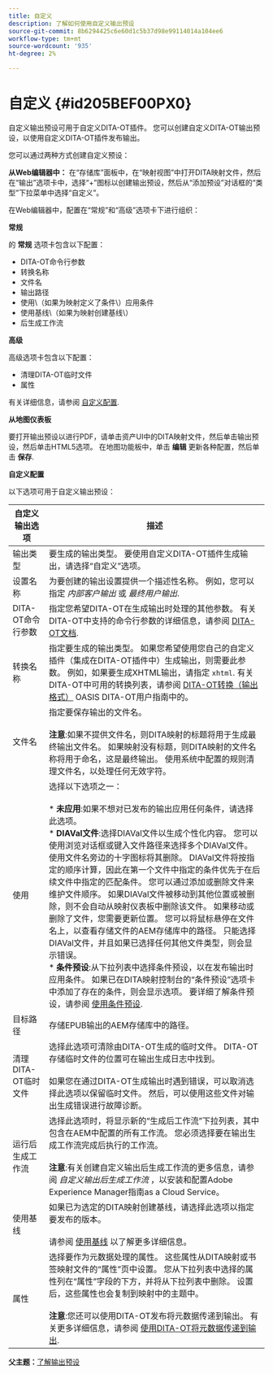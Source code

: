 ```yaml
---
title: 自定义
description: 了解如何使用自定义输出预设
source-git-commit: 8b6294425c6e60d1c5b37d98e99114014a104ee6
workflow-type: tm+mt
source-wordcount: '935'
ht-degree: 2%

---
```



# 自定义 {#id205BEF00PX0}

自定义输出预设可用于自定义DITA-OT插件。 您可以创建自定义DITA-OT输出预设，以使用自定义DITA-OT插件发布输出。

您可以通过两种方式创建自定义预设：

**从Web编辑器中：** 在“存储库”面板中，在“映射视图”中打开DITA映射文件，然后在“输出”选项卡中，选择“+”图标以创建输出预设，然后从“添加预设”对话框的“类型”下拉菜单中选择“自定义”。

在Web编辑器中，配置在“常规”和“高级”选项卡下进行组织：

**常规**

的 **常规** 选项卡包含以下配置：

- DITA-OT命令行参数
- 转换名称
- 文件名
- 输出路径
- 使用\（如果为映射定义了条件\）应用条件
- 使用基线\（如果为映射创建基线\）
- 后生成工作流

**高级**

高级选项卡包含以下配置：

- 清理DITA-OT临时文件
- 属性

有关详细信息，请参阅 [自定义配置](#id231KJA00REJ).

**从地图仪表板**

要打开输出预设以进行PDF，请单击资产UI中的DITA映射文件，然后单击输出预设，然后单击HTML5选项。 在地图功能板中，单击 **编辑** 更新各种配置，然后单击 **保存**.

**自定义配置**

以下选项可用于自定义输出预设：

| 自定义输出选项 | 描述 |
| --- | --- |
| 输出类型 | 要生成的输出类型。 要使用自定义DITA-OT插件生成输出，请选择“自定义”选项。 |
| 设置名称 | 为要创建的输出设置提供一个描述性名称。 例如，您可以指定 _内部客户输出_ 或 _最终用户输出_. |
| DITA-OT命令行参数 | 指定您希望DITA-OT在生成输出时处理的其他参数。 有关DITA-OT中支持的命令行参数的详细信息，请参阅 [DITA-OT文档](https://www.dita-ot.org/). |
| 转换名称 | 指定要生成的输出类型。 如果您希望使用您自己的自定义插件（集成在DITA-OT插件中）生成输出，则需要此参数。 例如，如果要生成XHTML输出，请指定 `xhtml`. 有关DITA-OT中可用的转换列表，请参阅 [DITA-OT转换（输出格式）](http://www.dita-ot.org/2.3/user-guide/AvailableTransforms.html) OASIS DITA-OT用户指南中的。 |
| 文件名 | 指定要保存输出的文件名。<br><br>**注意**:如果不提供文件名，则DITA映射的标题将用于生成最终输出文件名。 如果映射没有标题，则DITA映射的文件名称将用于命名，这是最终输出。 使用系统中配置的规则清理文件名，以处理任何无效字符。 |
| 使用 | 选择以下选项之一：<br><br>* **未应用**:如果不想对已发布的输出应用任何条件，请选择此选项。<br>* **DIAVal文件**:选择DIAVal文件以生成个性化内容。 您可以使用浏览对话框或键入文件路径来选择多个DIAVal文件。 使用文件名旁边的十字图标将其删除。 DIAVal文件将按指定的顺序计算，因此在第一个文件中指定的条件优先于在后续文件中指定的匹配条件。 您可以通过添加或删除文件来维护文件顺序。 如果DIAVal文件被移动到其他位置或被删除，则不会自动从映射仪表板中删除该文件。 如果移动或删除了文件，您需要更新位置。 您可以将鼠标悬停在文件名上，以查看存储文件的AEM存储库中的路径。 只能选择DIAVal文件，并且如果已选择任何其他文件类型，则会显示错误。<br>* **条件预设**:从下拉列表中选择条件预设，以在发布输出时应用条件。 如果已在DITA映射控制台的“条件预设”选项卡中添加了存在的条件，则会显示选项。 要详细了解条件预设，请参阅 [使用条件预设](generate-output-use-condition-presets.md#id1825FL004PN). |
| 目标路径 | 存储EPUB输出的AEM存储库中的路径。 |
| 清理DITA-OT临时文件 | 选择此选项可清除由DITA-OT生成的临时文件。 DITA-OT存储临时文件的位置可在输出生成日志中找到。<br><br>如果您在通过DITA-OT生成输出时遇到错误，可以取消选择此选项以保留临时文件。 然后，可以使用这些文件对输出生成错误进行故障诊断。 |
| 运行后生成工作流 | 选择此选项时，将显示新的“生成后工作流”下拉列表，其中包含在AEM中配置的所有工作流。 您必须选择要在输出生成工作流完成后执行的工作流。<br><br>**注意**:有关创建自定义输出后生成工作流的更多信息，请参阅 _自定义输出后生成工作流_ ，以安装和配置Adobe Experience Manager指南as a Cloud Service。 |
| 使用基线 | 如果已为选定的DITA映射创建基线，请选择此选项以指定要发布的版本。<br><br>请参阅 [使用基线](generate-output-use-baseline-for-publishing.md#id1825FI0J0PF) 以了解更多详细信息。 |
| 属性 | 选择要作为元数据处理的属性。 这些属性从DITA映射或书签映射文件的“属性”页中设置。 您从下拉列表中选择的属性列在“属性”字段的下方，并将从下拉列表中删除。 设置后，这些属性也会复制到映射中的主题中。<br><br>**注意**:您还可以使用DITA-OT发布将元数据传递到输出。 有关更多详细信息，请参阅 [使用DITA-OT将元数据传递到输出](pass-metadata-dita-ot.md#id21BJ00QD0XA). |

**父主题：**[&#x200B;了解输出预设](generate-output-understand-presets.md)

